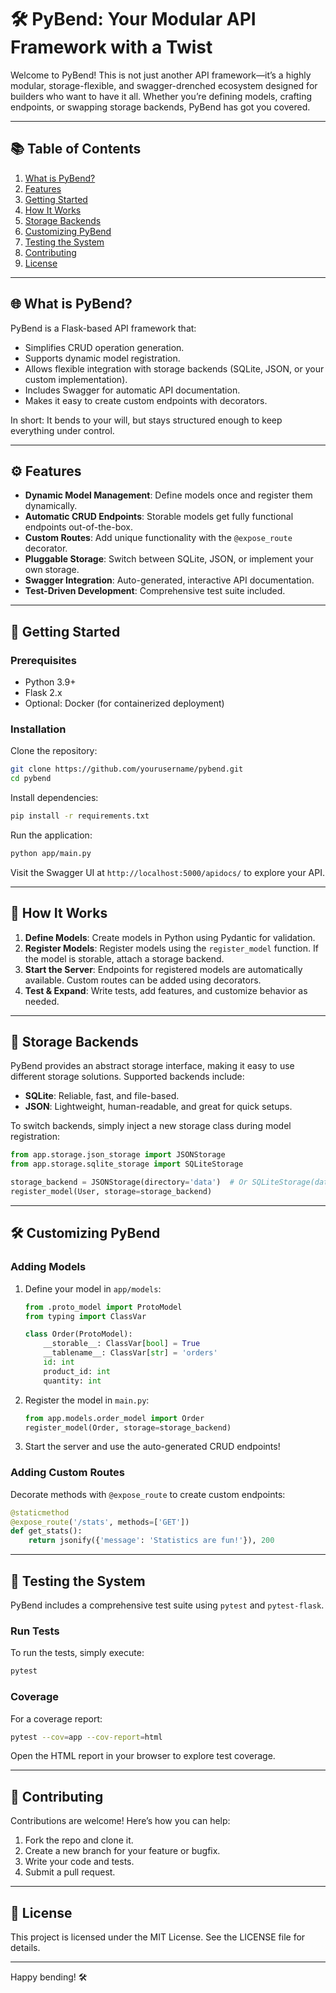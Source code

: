 # 🛠️ PyBend: Your Modular API Framework with a Twist

Welcome to PyBend! This is not just another API framework—it’s a highly modular, storage-flexible, and swagger-drenched ecosystem designed for builders who want to have it all. Whether you’re defining models, crafting endpoints, or swapping storage backends, PyBend has got you covered.

---

## 📚 Table of Contents

1. [What is PyBend?](#what-is-pybend)
2. [Features](#features)
3. [Getting Started](#getting-started)
4. [How It Works](#how-it-works)
5. [Storage Backends](#storage-backends)
6. [Customizing PyBend](#customizing-pybend)
7. [Testing the System](#testing-the-system)
8. [Contributing](#contributing)
9. [License](#license)

---

## 🌐 What is PyBend?

PyBend is a Flask-based API framework that:
- Simplifies CRUD operation generation.
- Supports dynamic model registration.
- Allows flexible integration with storage backends (SQLite, JSON, or your custom implementation).
- Includes Swagger for automatic API documentation.
- Makes it easy to create custom endpoints with decorators.

In short: It bends to your will, but stays structured enough to keep everything under control.

---

## ⚙️ Features

- **Dynamic Model Management**: Define models once and register them dynamically.
- **Automatic CRUD Endpoints**: Storable models get fully functional endpoints out-of-the-box.
- **Custom Routes**: Add unique functionality with the `@expose_route` decorator.
- **Pluggable Storage**: Switch between SQLite, JSON, or implement your own storage.
- **Swagger Integration**: Auto-generated, interactive API documentation.
- **Test-Driven Development**: Comprehensive test suite included.

---

## 🚀 Getting Started

### Prerequisites

- Python 3.9+
- Flask 2.x
- Optional: Docker (for containerized deployment)

### Installation

Clone the repository:
```bash
git clone https://github.com/yourusername/pybend.git
cd pybend
```

Install dependencies:
```bash
pip install -r requirements.txt
```

Run the application:
```bash
python app/main.py
```

Visit the Swagger UI at `http://localhost:5000/apidocs/` to explore your API.

---

## 🔧 How It Works

1. **Define Models**: Create models in Python using Pydantic for validation.
2. **Register Models**: Register models using the `register_model` function. If the model is storable, attach a storage backend.
3. **Start the Server**: Endpoints for registered models are automatically available. Custom routes can be added using decorators.
4. **Test & Expand**: Write tests, add features, and customize behavior as needed.

---

## 💾 Storage Backends

PyBend provides an abstract storage interface, making it easy to use different storage solutions. Supported backends include:

- **SQLite**: Reliable, fast, and file-based.
- **JSON**: Lightweight, human-readable, and great for quick setups.

To switch backends, simply inject a new storage class during model registration:

```python
from app.storage.json_storage import JSONStorage
from app.storage.sqlite_storage import SQLiteStorage

storage_backend = JSONStorage(directory='data')  # Or SQLiteStorage(database='my.db')
register_model(User, storage=storage_backend)
```

---

## 🛠️ Customizing PyBend

### Adding Models

1. Define your model in `app/models`:
   ```python
   from .proto_model import ProtoModel
   from typing import ClassVar

   class Order(ProtoModel):
       __storable__: ClassVar[bool] = True
       __tablename__: ClassVar[str] = 'orders'
       id: int
       product_id: int
       quantity: int
   ```

2. Register the model in `main.py`:
   ```python
   from app.models.order_model import Order
   register_model(Order, storage=storage_backend)
   ```

3. Start the server and use the auto-generated CRUD endpoints!

### Adding Custom Routes

Decorate methods with `@expose_route` to create custom endpoints:
```python
@staticmethod
@expose_route('/stats', methods=['GET'])
def get_stats():
    return jsonify({'message': 'Statistics are fun!'}), 200
```

---

## 🧪 Testing the System

PyBend includes a comprehensive test suite using `pytest` and `pytest-flask`.

### Run Tests

To run the tests, simply execute:
```bash
pytest
```

### Coverage

For a coverage report:
```bash
pytest --cov=app --cov-report=html
```

Open the HTML report in your browser to explore test coverage.

---

## 🤝 Contributing

Contributions are welcome! Here’s how you can help:

1. Fork the repo and clone it.
2. Create a new branch for your feature or bugfix.
3. Write your code and tests.
4. Submit a pull request.

---

## 📜 License

This project is licensed under the MIT License. See the LICENSE file for details.

---

Happy bending! 🛠️

